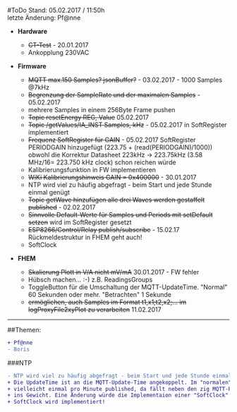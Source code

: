 #ToDo
Stand: 05.02.2017 / 11:50h  
letzte Änderung: Pf@nne

- **Hardware**
  - ~~CT-Test~~ - 20.01.2017
  - Ankopplung 230VAC
  
- **Firmware**
  - ~~MQTT max.150 Samples? jsonBuffer?~~ - 03.02.2017 - 1000 Samples @7kHz
  - ~~Begrenzung der SampleRate und der maximalen Samples~~ - 05.02.2017
  - mehrere Samples in einem 256Byte Frame pushen
  - ~~Topic resetEnergy REG, Value~~ 05.02.2017
  - ~~Topic /getValues/IA_INST Samples, kHz~~ - 05.02.2017 in SoftRegister implementiert
  - ~~Frequenz SoftRegister für GAIN~~ - 05.02.2017 SoftRegister PERIODGAIN hinzugefügt (223.75 + (read(PERIODGAIN)/1000)) obwohl die Korrektur Datasheet 223kHz -> 223.75kHz (3.58 MHz/16= 223.750 kHz clock) schon reichen würde
  - Kalibrierungsfunktion in FW implementieren
  - ~~WiKi Kalibrierungshinweis GAIN = 0x400000~~ - 30.01.2017
  - NTP wird viel zu häufig abgefragt - beim Start und jede Stunde einmal genügt
  - ~~Topic getWave hinzufügen alle drei Waves werden gestaffelt published~~ - 02.02.2017
  - ~~Sinnvolle Default-Werte für Samples und Periods mit setDefault setzen~~ wird im SoftRegister gesetzt
  - ~~ESP8266/Control/Relay publish/subscribe~~ - 15.02.17 Rückmeldestruktur in FHEM geht auch!
  - SoftClock
   

- **FHEM**
  - ~~Skalierung Plott in V/A nicht mV/mA~~ 30.01.2017 - FW fehler
  - Hübsch machen... :-)  z.B. ReadingsGroups
  - ToggleButton für die Umschaltung der MQTT-UpdateTime. "Normal" 60 Sekunden oder mehr. "Betrachten" 1 Sekunde
  - ~~ermöglichen, auch Samples im Format t1,x1;t2,x2;... im logProxyFile2xyPlot zu verarbeiten~~ 11.02.2017
  
***
##Themen:
```diff
+ Pf@nne
- Boris
```
  
###NTP
```diff
- NTP wird viel zu häufig abgefragt - beim Start und jede Stunde einmal genügt
+ Die UpdateTime ist an die MQTT-Update-Time angekoppelt. Im "normalen" Betrieb werden die Messwerte 
+ vielleicht einmal pro Minute published, da fällt neben den zig MQTT-Paketen das NTP-Paket nicht 
+ ins Gewicht. Eine Änderung würde die Implementaion einer "SoftClock" nach sich ziehen. 
+ SoftClock wird implementiert!
```
  
  
